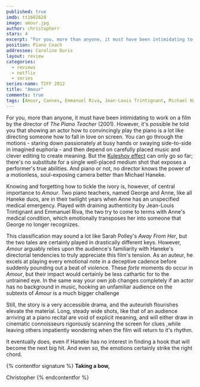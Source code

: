 ```yaml
---
published: true
imdb: tt1602620
image: amour.jpg
author: christopherr
stars: 4
excerpt: "For you, more than anyone, it must have been intimidating to work on a film by the director of <em>The Piano Teacher</em> (2001). However, it&rsquo;s possible he told you that showing an actor how to convincingly play the piano is a lot like directing someone how to fall in love on screen."
position: Piano Coach
addressee: Caroline Duris
layout: review
categories:
  - reviews
  - netflix
  - series
series-name: TIFF 2012
title: "Amour"
comments: true
tags: [Amour, Cannes, Emmanuel Riva, Jean-Louis Trintignant, Michael Haneke, Palme d'or, TIFF, Uncategorized]
---
```

For you, more than anyone, it must have been intimidating to work on a film by the director of _The Piano Teacher_ (2001). However, it's possible he told you that showing an actor how to convincingly play the piano is a lot like directing someone how to fall in love on screen. You can go through the motions - staring down passionately at busy hands or swaying side-to-side in imagined euphoria - and then depend on carefully placed music and clever editing to create meaning. But the [Kuleshov effect][1] can only go so far; there's no substitute for a single well-placed medium shot that exposes a performer's true abilities. And piano or not, no director knows the power of a motionless, soul-exposing camera better than Michael Haneke.

   [1]: http://en.wikipedia.org/wiki/Kuleshov_Effect

Knowing and forgetting how to tickle the ivory is, however, of central importance to _Amour_. Two piano teachers, named George and Anne, like all Haneke duos, are in their twilight years when Anne has an unspecified medical emergency. Played with draining authenticity by Jean-Louis Trintignant and Emmanuel Riva, the two try to come to terms with Anne's medical condition, which emotionally transposes her into someone that George no longer recognizes.

This classification may sound a lot like Sarah Polley's _Away From Her_, but the two tales are certainly played in drastically different keys. However, _Amour_ arguably relies upon the audience's familiarity with Haneke's directorial tendencies to truly appreciate this film's tension. As an auteur, he excels at playing every emotional note in a deceptive cadence before suddenly pounding out a beat of violence. These _forte_ moments do occur in _Amour_, but their impact would certainly be less cathartic for to the untrained eye.  In the same way your own job changes completely if an actor has no background in music, hooking an unfamiliar audience on the subtexts of _Amour_ is a much bigger challenge

Still, the story is a very accessible drama, and the auteurish flourishes elevate the material. Long, steady wide shots, like that of an audience arriving at a piano recital are void of explicit meaning, and will either draw in cinematic connoisseurs rigorously scanning the screen for clues ,while leaving others impatiently wondering when the film will return to it's rhythm.

It eventually does, even if Haneke has no interest in finding a hook that will become the next big hit. And even so, the emotions certainly strike the right chord.

{% contentfor signature %}
**Taking a bow,**

Christopher
{% endcontentfor %}